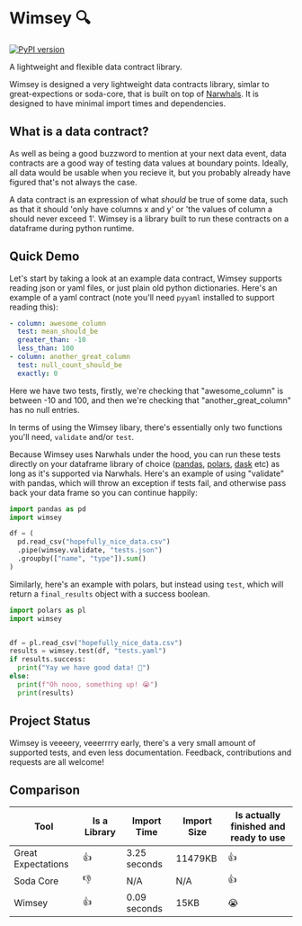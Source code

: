 # Wimsey 🔍

[![PyPI version](https://badge.fury.io/py/wimsey.svg)](https://badge.fury.io/py/wimsey)

A lightweight and flexible data contract library.

Wimsey is designed a very lightweight data contracts library, simlar to great-expections or soda-core, that is built on top of [Narwhals](https://github.com/narwhals-dev/narwhals). It is designed to have minimal import times and dependencies.

## What is a data contract?

As well as being a good buzzword to mention at your next data event, data contracts are a good way of testing data values at boundary points. Ideally, all data would be usable when you recieve it, but you probably already have figured that's not always the case.

A data contract is an expression of what *should* be true of some data, such as that it should 'only have columns x and y' or 'the values of column a should never exceed 1'. Wimsey is a library built to run these contracts on a dataframe during python runtime.

## Quick Demo

Let's start by taking a look at an example data contract, Wimsey supports reading json or yaml files, or just plain old python dictionaries. Here's an example of a yaml contract (note you'll need `pyyaml` installed to support reading this):

```yaml
- column: awesome_column
  test: mean_should_be
  greater_than: -10
  less_than: 100
- column: another_great_column
  test: null_count_should_be
  exactly: 0
```

Here we have two tests, firstly, we're checking that "awesome_column" is between -10 and 100, and then we're checking that "another_great_column" has no null entries.

In terms of using the Wimsey libary, there's essentially only two functions you'll need, `validate` and/or `test`.

Because Wimsey uses Narwhals under the hood, you can run these tests directly on your dataframe library of choice ([pandas](https://pandas.pydata.org/), [polars](https://pola.rs/), [dask](https://www.dask.org/) etc) as long as it's supported via Narwhals. Here's an example of using "validate" with pandas, which will throw an exception if tests fail, and otherwise pass back your data frame so you can continue happily:

```python
import pandas as pd
import wimsey

df = (
  pd.read_csv("hopefully_nice_data.csv")
  .pipe(wimsey.validate, "tests.json")
  .groupby(["name", "type"]).sum()
)
```

Similarly, here's an example with polars, but instead using `test`, which will return a `final_results` object with a success boolean.

```python
import polars as pl
import wimsey


df = pl.read_csv("hopefully_nice_data.csv")
results = wimsey.test(df, "tests.yaml")
if results.success:
  print("Yay we have good data! 🥳")
else:
  print(f"Oh nooo, something up! 😭")
  print(results)
```

## Project Status

Wimsey is veeeery, veeerrrry early, there's a very small amount of supported tests, and even less documentation. Feedback, contributions and requests are all welcome!


## Comparison

| Tool               | Is a Library | Import Time  | Import Size | Is actually finished and ready to use |
|--------------------|--------------|--------------|-------------|---------------------------------------|
| Great Expectations | 👍           | 3.25 seconds | 11479KB     | 👍                                    |
| Soda Core          | 👎           | N/A          | N/A         | 👍                                    |
| Wimsey             | 👍           | 0.09 seconds | 15KB        | 😭                                    |
